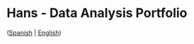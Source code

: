 # Hans - Data Analysis Portfolio 
([Spanish](https://github.com/HansAllTech/Hans_Data_Analysis_Portfolio/blob/main/Proyectos.md#tabla-de-contenido-es--en) | [English](https://github.com/HansAllTech/Hans_Data_Analysis_Portfolio/blob/main/Projects.md#table-of-content-es--en))                                                    
                                                                                                                                                                       
                                                                                       
                                                                                               
                                                                     
                                                           
                                                 
                                                                       
                      
               
      
     
       
  
